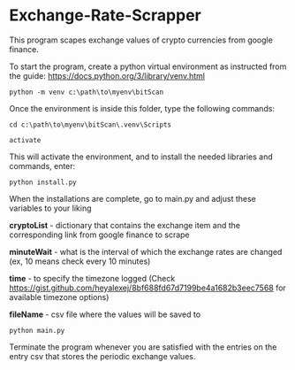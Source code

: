 ﻿# Exchange-Rate-Scrapper

This program scapes exchange values of crypto currencies from google finance. 

To start the program, create a python virtual environment as instructed from the guide: https://docs.python.org/3/library/venv.html

```
python -m venv c:\path\to\myenv\bitScan
```

Once the environment is inside this folder, type the following commands:

```
cd c:\path\to\myenv\bitScan\.venv\Scripts

activate
```

This will activate the environment, and to install the needed libraries and commands, enter: 

```
python install.py
```

When the installations are complete, go to main.py and adjust these variables to your liking 

**cryptoList** - dictionary that contains the exchange item and the corresponding link from google finance to scrape

**minuteWait** - what is the interval of which the exchange rates are changed (ex, 10 means check every 10 minutes)

**time** - to specify the timezone logged (Check https://gist.github.com/heyalexej/8bf688fd67d7199be4a1682b3eec7568 for available timezone options)

**fileName** - csv file where the values will be saved to

```
python main.py
```
Terminate the program whenever you are satisfied with the entries on the entry csv that stores the periodic exchange values. 
